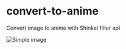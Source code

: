 # convert-to-anime
Convert image to anime with Shinkai filter api

![Simple image](https://i.imgur.com/Pp3LlIW.jpg)

